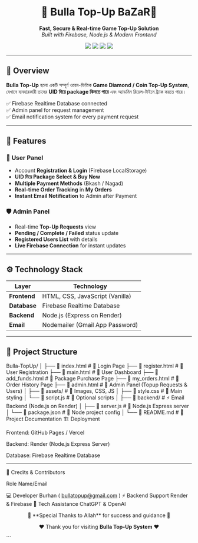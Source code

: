 <h1 align="center">💎 Bulla Top-Up BaZaR💎</h1>

<p align="center">
  <b>Fast, Secure & Real-time Game Top-Up Solution</b> <br>
  <i>Built with Firebase, Node.js & Modern Frontend</i>
</p>

<p align="center">
  <img src="https://img.shields.io/badge/Frontend-HTML%2FCSS%2FJS-blue?style=for-the-badge" />
  <img src="https://img.shields.io/badge/Backend-Node.js-green?style=for-the-badge" />
  <img src="https://img.shields.io/badge/Database-Firebase-orange?style=for-the-badge" />
  <img src="https://img.shields.io/badge/Status-Active-success?style=for-the-badge" />
</p>

---

## 🌟 Overview

**Bulla Top-Up** হলো একটি সম্পূর্ণ ওয়েব-ভিত্তিক **Game Diamond / Coin Top-Up System**,  
যেখানে ব্যবহারকারী তাদের **UID দিয়ে package কিনতে পারে** এবং অ্যাডমিন রিয়েল-টাইমে ট্র্যাক করতে পারে।  

✅ Firebase Realtime Database connected  
✅ Admin panel for request management  
✅ Email notification system for every payment request  

---

## 🚀 Features

### 👤 **User Panel**
- Account **Registration & Login** (Firebase LocalStorage)
- **UID দিয়ে Package Select & Buy Now**
- **Multiple Payment Methods** (Bkash / Nagad)
- **Real-time Order Tracking** in **My Orders**
- **Instant Email Notification** to Admin after Payment

### 🛡 **Admin Panel**
- Real-time **Top-Up Requests** view
- **Pending / Complete / Failed** status update
- **Registered Users List** with details
- **Live Firebase Connection** for instant updates

---

## ⚙️ Technology Stack

| Layer          | Technology                  |
|----------------|----------------------------|
| **Frontend**   | HTML, CSS, JavaScript (Vanilla) |
| **Database**   | Firebase Realtime Database |
| **Backend**    | Node.js (Express on Render) |
| **Email**      | Nodemailer (Gmail App Password) |

---

## 📂 Project Structure
Bulla-TopUp/ │ ├── 📄 index.html           # 🔹 Login Page ├── 📄 register.html        # 🔹 User Registration ├── 📄 main.html            # 🔹 User Dashboard ├── 📄 add_funds.html       # 🔹 Package Purchase Page ├── 📄 my_orders.html       # 🔹 Order History Page ├── 📄 admin.html           # 🔹 Admin Panel (Topup Requests & Users) │ ├── 📂 assets/              # 🎨 Images, CSS, JS │   ├── 📄 style.css        # 🔹 Main styling │   └── 📄 script.js        # 🔹 Optional scripts │ ├── 📂 backend/             # ⚡ Email Backend (Node.js on Render) │   ├── 📄 server.js        # 🔹 Node.js Express server │   └── 📄 package.json     # 🔹 Node project config │ └── 📄 README.md            # 📘 Project Documentation
🏗 Deployment

Frontend: GitHub Pages / Vercel

Backend: Render (Node.js Express Server)

Database: Firebase Realtime Database



---

💖 Credits & Contributors

Role	Name/Email

💻 Developer	Burhan ( bullatopup@gmail.com )
⚡ Backend Support	Render & Firebase
🤝 Tech Assistance	ChatGPT & OpenAI


<p align="center">  
  🌟 **Special Thanks to Allah** for success and guidance 🌟  
</p><p align="center">
  ❤️ Thank you for visiting <b>Bulla Top-Up System</b> ❤️  
</p>
```
